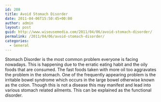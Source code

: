 ```yaml
---
id: 208
title: Avoid Stomach Disorder
date: 2011-04-06T15:50:45+00:00
author: admin
layout: post
guid: http://www.wiseusemedia.com/2011/04/06/avoid-stomach-disorder/
permalink: /2011/04/06/avoid-stomach-disorder/
categories:
  - General
---
```

Stomach Disorder is the most common problem everyone is facing nowadays. This is happening due to the erratic eating habit and the oily foods that are consumed. The fast foods taken with more oil too aggravates the problem in the stomach. One of the frequently appearing problem is the irritable bowel syndrome which occurs in the large bowel otherwise known as the colon. Though this is not a disease this may manifest and lead into various stomach related ailments. This can be explained as the functional disorder.